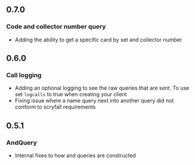 ## 0.7.0

### Code and collector number query

- Adding the ability to get a specific card by set and collector number

## 0.6.0

### Call logging

- Adding an optional logging to see the raw queries that are sent. To use set `logcalls` to true when creating your client
- Fixing issue where a name query next into another query did not conform to scryfall requirements

## 0.5.1

### AndQuery

- Internal fixes to how and queries are constructed